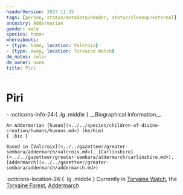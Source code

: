 ```yaml
---
headerVersion: 2023.11.25
tags: [person, status/metadata/header, status/cleanup/external]
ancestry: Addermarian
gender: male
species: human
whereabouts:
- {type: home, location: Valcroix}
- {type: away, location: Torvaine Watch}
dm_notes: color
dm_owner: none
title: Piri
---
```

# Piri
<div class="grid cards ext-narrow-margin ext-one-column" markdown>
- :octicons-info-24:{ .lg .middle } __Biographical Information__

    An Addermarian [human](<../../species/children-of-divine-creation/humans/humans.md>) (he/him)  
    { .bio }

    Based in [Valcroix](<../../gazetteer/greater-sembara/addermarch/valcroix.md>), [Carlinshire](<../../gazetteer/greater-sembara/addermarch/carlinshire.md>), [Addermarch](<../../gazetteer/greater-sembara/addermarch/addermarch.md>)
</div>

:octicons-location-24:{ .lg .middle } Currently in [Torvaine Watch](<../../gazetteer/greater-sembara/addermarch/torvaine-watch.md>), the [Torvaine Forest](<../../gazetteer/greater-sembara/addermarch/torvaine-forest.md>), [Addermarch](<../../gazetteer/greater-sembara/addermarch/addermarch.md>)


